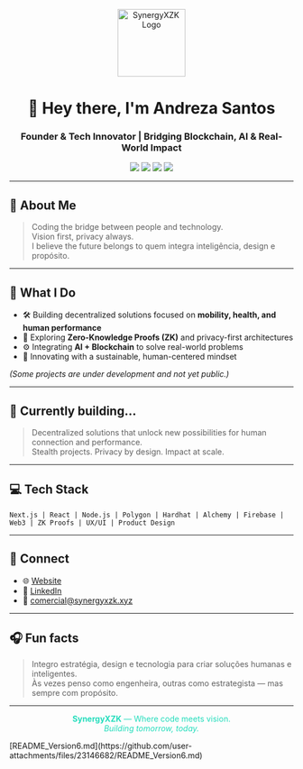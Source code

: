<!-- ✨ README.md by Andreza C G Santos | SynergyXZK ✨ -->

<p align="center">
  <img src="https://raw.githubusercontent.com/Akassias/assets/main/synergyxzk-logo.png" width="120" alt="SynergyXZK Logo">
</p>

<h1 align="center">👋 Hey there, I'm Andreza Santos</h1>
<h3 align="center">Founder & Tech Innovator | Bridging Blockchain, AI & Real-World Impact</h3>

<p align="center">
  <img src="https://img.shields.io/badge/Stack-Next.js%20|%20React%20|%20Node.js-7C3AED?style=for-the-badge" />
  <img src="https://img.shields.io/badge/Blockchain-Polygon%20|%20ZK%20Proofs-24DDBC?style=for-the-badge" />
  <img src="https://img.shields.io/badge/Design-UX%2FUI%20|%20Product%20Design-7C3AED?style=for-the-badge" />
  <img src="https://img.shields.io/badge/AI-Intelligence%20with%20Purpose-24DDBC?style=for-the-badge" />
</p>

---

## 🧬 About Me  
> Coding the bridge between people and technology.  
> Vision first, privacy always.  
> I believe the future belongs to quem integra inteligência, design e propósito.

---

## 🧠 What I Do  
- 🛠️ Building decentralized solutions focused on **mobility, health, and human performance**
- 🔐 Exploring **Zero-Knowledge Proofs (ZK)** and privacy-first architectures
- ⚙️ Integrating **AI + Blockchain** to solve real-world problems
- 🌱 Innovating with a sustainable, human-centered mindset

*(Some projects are under development and not yet public.)*

---

## 🚀 Currently building...

> Decentralized solutions that unlock new possibilities for human connection and performance.  
> Stealth projects. Privacy by design. Impact at scale.

---

## 💻 Tech Stack  
```text
Next.js | React | Node.js | Polygon | Hardhat | Alchemy | Firebase | Web3 | ZK Proofs | UX/UI | Product Design
```

---

## 🔗 Connect

- 🌐 [Website](https://www.synergyxzk.xyz)
- 💼 [LinkedIn](https://www.linkedin.com/in/andreza-s)
- 📧 [comercial@synergyxzk.xyz](mailto:comercial@synergyxzk.xyz)

---

## 🎧 Fun facts

> Integro estratégia, design e tecnologia para criar soluções humanas e inteligentes.  
> Às vezes penso como engenheira, outras como estrategista — mas sempre com propósito.

---

<p align="center" style="color:#24DDBC;">
  <b>SynergyXZK</b> — Where code meets vision.<br/>
  <i>Building tomorrow, today.</i>
</p>

<!--
Customize badges, widgets, and visuals to match your vibe.
Add GitHub stats, contribution graphs, or animated banners if desired.
-->[README_Version6.md](https://github.com/user-attachments/files/23146682/README_Version6.md)
